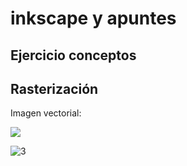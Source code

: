 # inkscape y apuntes

## Ejercicio conceptos


## Rasterización

Imagen vectorial:

![](https://raw.githubusercontent.com/chechiliaa/Soldadura-y-dise-o/7b799d953738bf94ff0bcc269393d5aed0ae9967/dibujo.svg)

![3](https://raw.githubusercontent.com/chechiliaa/Soldadura-y-dise-o/main/dibujo.png)

